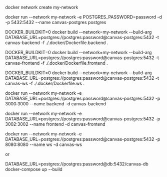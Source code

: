 docker network create my-network

docker run --network my-network -e POSTGRES_PASSWORD=password -d -p 5432:5432 --name canvas-postgres postgres

DOCKER_BUILDKIT=0 docker build --network=my-network --build-arg DATABASE_URL=postgres://postgres:password@canvas-postgres:5432 -t canvas-backend -f ./.docker/Dockerfile.backend .

DOCKER_BUILDKIT=0 docker build --network=my-network --build-arg DATABASE_URL=postgres://postgres:password@canvas-postgres:5432 -t canvas-frontend -f ./.docker/Dockerfile.frontend .

DOCKER_BUILDKIT=0 docker build --network=my-network --build-arg DATABASE_URL=postgres://postgres:password@canvas-postgres:5432 -t canvas-ws -f ./.docker/Dockerfile.ws .

docker run --network my-network -e DATABASE_URL=postgres://postgres:password@canvas-postgres:5432 -p 3000:3000 --name backend -d canvas-backend

docker run --network my-network -e DATABASE_URL=postgres://postgres:password@canvas-postgres:5432 -p 3002:3002 --name frontend -d canvas-frontend

docker run --network my-network -e DATABASE_URL=postgres://postgres:password@canvas-postgres:5432 -p 8080:8080 --name ws -d canvas-ws

or

DATABASE_URL=postgres://postgres:password@db:5432/canvas-db docker-compose up --build
